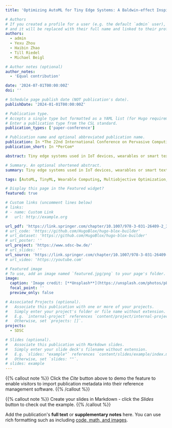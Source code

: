 ```yaml
---
title: 'Optimizing AutoML for Tiny Edge Systems: A Baldwin-effect Inspired Genetic Algorithm'

# Authors
# If you created a profile for a user (e.g. the default `admin` user), write the username (folder name) here
# and it will be replaced with their full name and linked to their profile.
authors:
  - admin
  - Yexu Zhou
  - Haibin Zhao
  - Till Riedel
  - Michael Beigl

# Author notes (optional)
author_notes:
  - 'Equal contribution'

date: '2024-07-01T00:00:00Z'
doi: ''

# Schedule page publish date (NOT publication's date).
publishDate: '2024-01-01T00:00:00Z'

# Publication type.
# Accepts a single type but formatted as a YAML list (for Hugo requirements).
# Enter a publication type from the CSL standard.
publication_types: ['paper-conference']

# Publication name and optional abbreviated publication name.
publication: In *The 22nd International Conference on Pervasive Computing and Communications*
publication_short: In *PerCom*

abstract: Tiny edge systems used in IoT devices, wearables or smart textiles are characterized by the need of processing complex sensor data streams under various device constraints. Due to the high number of constraints and the complexity of the optimization of the hyper-parameter space for machine learning based processing, genetic algorithms (GAs) seem to be a perfect fit to enable AutoML for those embedded devices. However, due to aspects such as the high interdependence between optimization parameters, the simultaneous existence of multiple conflicting objectives and complex effects of embedded feature engineering, we made the experience that GA approaches fail to converge within this high dimensional design space. We introduce a novel Genetic Algorithm (GA) customized for AutoML tasks, addressing the unique challenges posed by highly embedded machine learning domains. The proposed approach addresses parameter interdependencies through utilizing the Baldwin-effect in biological evolution, enhances resource utilization by early elimination of less promising individuals, and augments the insufficient capabilities of existing machine learning features via the integration of carefully designed neural network features. Empirical evaluations conducted on two benchmark datasets support the superiority of our proposed method over conventional genetic algorithms. Furthermore, we demonstrate the effect of the different components introduced by our algorithms through an ablation study.

# Summary. An optional shortened abstract.
summary: Tiny edge systems used in IoT devices, wearables or smart textiles are characterized by the need of processing complex sensor data streams under various device constraints. Due to the high number of constraints and the complexity of the optimization of the hyper-parameter space for machine learning based processing, genetic algorithms (GAs) seem to be a perfect fit to enable AutoML for those embedded devices.  We introduce a novel Genetic Algorithm (GA) customized for AutoML tasks, addressing the unique challenges posed by highly embedded machine learning domains.

tags: [AutoML, TinyML, Wearable Computing, Multiobjective Optimization, Pervasive Sensing]

# Display this page in the Featured widget?
featured: true

# Custom links (uncomment lines below)
# links:
# - name: Custom Link
#   url: http://example.org

url_pdf: 'https://link.springer.com/chapter/10.1007/978-3-031-26409-2_35'
# url_code: 'https://github.com/HugoBlox/hugo-blox-builder'
# url_dataset: 'https://github.com/HugoBlox/hugo-blox-builder'
# url_poster: ''
url_project: 'https://www.sdsc-bw.de/'
# url_slides: ''
url_source: 'https://link.springer.com/chapter/10.1007/978-3-031-26409-2_35'
# url_video: 'https://youtube.com'

# Featured image
# To use, add an image named `featured.jpg/png` to your page's folder.
image:
  caption: 'Image credit: [**Unsplash**](https://unsplash.com/photos/pLCdAaMFLTE)'
  focal_point: ''
  preview_only: false

# Associated Projects (optional).
#   Associate this publication with one or more of your projects.
#   Simply enter your project's folder or file name without extension.
#   E.g. `internal-project` references `content/project/internal-project/index.md`.
#   Otherwise, set `projects: []`.
projects:
  - SDSC

# Slides (optional).
#   Associate this publication with Markdown slides.
#   Simply enter your slide deck's filename without extension.
#   E.g. `slides: "example"` references `content/slides/example/index.md`.
#   Otherwise, set `slides: ""`.
# slides: example
---
```


{{% callout note %}}
Click the _Cite_ button above to demo the feature to enable visitors to import publication metadata into their reference management software.
{{% /callout %}}

{{% callout note %}}
Create your slides in Markdown - click the _Slides_ button to check out the example.
{{% /callout %}}

Add the publication's **full text** or **supplementary notes** here. You can use rich formatting such as including [code, math, and images](https://docs.hugoblox.com/content/writing-markdown-latex/).
